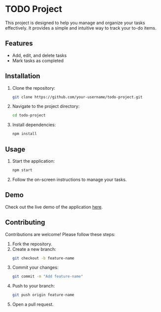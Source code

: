 # TODO Project

This project is designed to help you manage and organize your tasks effectively. It provides a simple and intuitive way to track your to-do items.

## Features

- Add, edit, and delete tasks
- Mark tasks as completed

## Installation

1. Clone the repository:
    ```bash
    git clone https://github.com/your-username/todo-project.git
    ```
2. Navigate to the project directory:
    ```bash
    cd todo-project
    ```
3. Install dependencies:
    ```bash
    npm install
    ```

## Usage

1. Start the application:
    ```bash
    npm start
    ```
2. Follow the on-screen instructions to manage your tasks.

## Demo

Check out the live demo of the application [here](https://todo-7bff4.web.app).

## Contributing

Contributions are welcome! Please follow these steps:

1. Fork the repository.
2. Create a new branch:
    ```bash
    git checkout -b feature-name
    ```
3. Commit your changes:
    ```bash
    git commit -m "Add feature-name"
    ```
4. Push to your branch:
    ```bash
    git push origin feature-name
    ```
5. Open a pull request.

